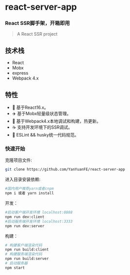 # react-server-app

### React SSR脚手架，开箱即用

> A React SSR project


## 技术栈

*  React
*  Mobx
*  express
*  Webpack 4.x

## 特性
*  :gem: 基于React16.x。
*  :airplane: 基于Mobx轻量级状态管理。
*  :rocket: 基于Webpack4.x本地调试和构建，热更新。
*  :coffee: 支持开发环境下的SSR调试。
*  :triangular_ruler: ESLint && husky统一代码规范。


### 快速开始

克隆项目文件:

```bash
git clone https://github.com/YanYuanFE/react-server-app
```

进入目录安装依赖:

```bash
#国内用户推荐yarn或者cnpm
npm i 或者 yarn install
```

开发：

```bash
#启动客户端开发环境 localhost:8888
npm run dev:client
#启动服务端开发环境 localhost:3333
npm run dev:server 
```

构建：

```bash
# 构建客户端渲染代码
npm run build:client
# 构建服务端渲染代码
npm run build:server
# 启动服务器
npm start
```
